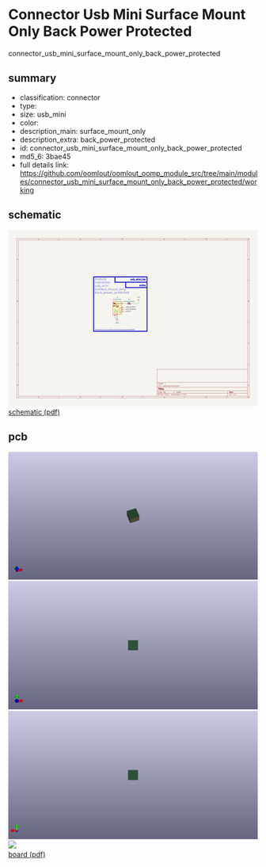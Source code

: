 # Connector Usb Mini Surface Mount Only Back Power Protected  
connector_usb_mini_surface_mount_only_back_power_protected  
 
## summary 
* classification: connector
* type: 
* size: usb_mini
* color: 
* description_main: surface_mount_only
* description_extra: back_power_protected
* id: connector_usb_mini_surface_mount_only_back_power_protected
* md5_6: 3bae45
* full details link: https://github.com/oomlout/oomlout_oomp_module_src/tree/main/modules/connector_usb_mini_surface_mount_only_back_power_protected/working

## schematic  
![](kicad/current_version/working/working_schematic_600.png)  
[schematic (pdf)](kicad/current_version/working/working_schematic.pdf)  

## pcb  
![](kicad/current_version/working/working_3d_600.png) 
![](kicad/current_version/working/working_3d_front_600.png)  
![](kicad/current_version/working/working_3d_back_600.png)  
![](kicad/current_version/working/working_600.png)  
[board (pdf)](kicad/current_version/working/working.pdf)  




